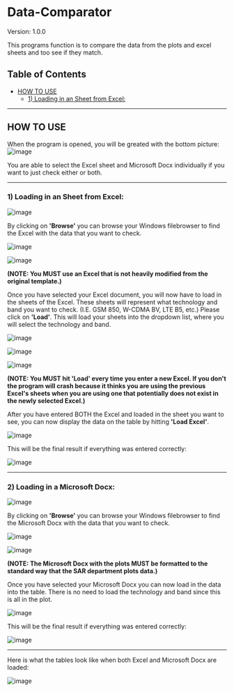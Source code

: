 # Data-Comparator

Version: 1.0.0

This programs function is to compare the data from the plots and excel sheets and too see if they match.


## Table of Contents
- [HOW TO USE](#how-to-use)
  - [1) Loading in an Sheet from Excel:](#1-loading-in-an-sheet-from-excel)


----

## HOW TO USE

When the program is opened, you will be greated with the bottom picture:
![image](https://github.com/ul52300/Data-Comparator/assets/148300863/50ce371b-ab0e-482a-9362-aa23a308d831)

You are able to select the Excel sheet and Microsoft Docx individually if you want to just check either or both.

----

### 1) Loading in an Sheet from Excel:

![image](https://github.com/ul52300/Data-Comparator/assets/148300863/5b59a9f5-e28e-4a36-95f3-9f0ffc2bd103)

By clicking on **'Browse'** you can browse your Windows filebrowser to find the Excel with the data that you want to check.

![image](https://github.com/ul52300/Data-Comparator/assets/148300863/20fd6c19-2cdf-44e5-9324-cd82e9702459)

![image](https://github.com/ul52300/Data-Comparator/assets/148300863/7eb282d6-7ac3-4075-bf4b-c64dd537d68b)

**(NOTE: You MUST use an Excel that is not heavily modified from the original template.)**

Once you have selected your Excel document, you will now have to load in the sheets of the Excel. These sheets will represent what technology and band you want to check. (I.E. GSM 850, W-CDMA BV, LTE B5, etc.)
Please click on **'Load'**. This will load your sheets into the dropdown list, where you will select the technology and band.

![image](https://github.com/ul52300/Data-Comparator/assets/148300863/60e7b4c4-cf81-4fa3-bda6-532d7479d72e)

![image](https://github.com/ul52300/Data-Comparator/assets/148300863/e2c4c46b-c0c3-4237-92b9-8543015a1088)

![image](https://github.com/ul52300/Data-Comparator/assets/148300863/73d6c81b-6bed-4def-a51d-a6118c167088)

**(NOTE: You MUST hit 'Load' every time you enter a new Excel. If you don't the program will crash because it thinks you are using the previous Excel's sheets when you are using one that potentially does not exist in the newly selected Excel.)**

After you have entered BOTH the Excel and loaded in the sheet you want to see, you can now display the data on the table by hitting **'Load Excel'**.

![image](https://github.com/ul52300/Data-Comparator/assets/148300863/a3107746-721a-452e-8efb-9d1fb7351f29)

This will be the final result if everything was entered correctly:

![image](https://github.com/ul52300/Data-Comparator/assets/148300863/1b98b619-c9b2-4ea7-812f-596671199f3d)

----

### 2) Loading in a Microsoft Docx:

![image](https://github.com/ul52300/Data-Comparator/assets/148300863/4de7fad7-9717-4fc7-aa83-f8c814cea0b8)

By clicking on **'Browse'** you can browse your Windows filebrowser to find the Microsoft Docx with the data that you want to check.

![image](https://github.com/ul52300/Data-Comparator/assets/148300863/75442aba-d591-4be9-81c7-09107464943e)

![image](https://github.com/ul52300/Data-Comparator/assets/148300863/bb9059a8-d2fe-4a2b-b1f3-cbb17b3a100e)

**(NOTE: The Microsoft Docx with the plots MUST be formatted to the standard way that the SAR department plots data.)**

Once you have selected your Microsoft Docx you can now load in the data into the table. There is no need to load the technology and band since this is all in the plot.

![image](https://github.com/ul52300/Data-Comparator/assets/148300863/7c68bfd7-f10a-4a18-84e7-6ebe22e3e3f0)

This will be the final result if everything was entered correctly:

![image](https://github.com/ul52300/Data-Comparator/assets/148300863/fd401924-558d-444a-b96f-9c3858588f5b)

----

Here is what the tables look like when both Excel and Microsoft Docx are loaded:

![image](https://github.com/ul52300/Data-Comparator/assets/148300863/a160cdf0-78ce-486f-8a84-6fc983f5bf9d)

